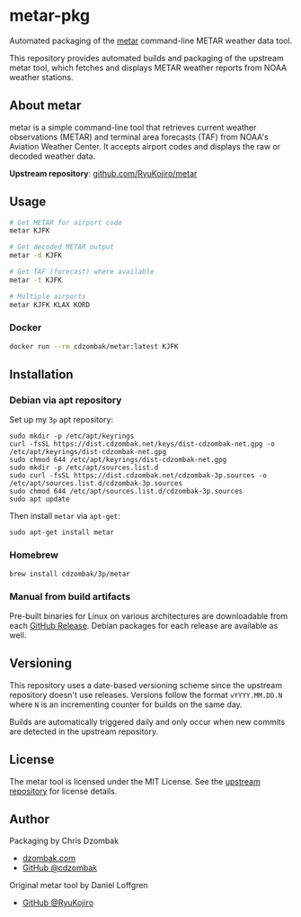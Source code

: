 # metar-pkg

Automated packaging of the [metar](https://github.com/RyuKojiro/metar) command-line METAR weather data tool.

This repository provides automated builds and packaging of the upstream metar tool, which fetches and displays METAR weather reports from NOAA weather stations.

## About metar

metar is a simple command-line tool that retrieves current weather observations (METAR) and terminal area forecasts (TAF) from NOAA's Aviation Weather Center. It accepts airport codes and displays the raw or decoded weather data.

**Upstream repository**: [github.com/RyuKojiro/metar](https://github.com/RyuKojiro/metar)

## Usage

```bash
# Get METAR for airport code
metar KJFK

# Get decoded METAR output
metar -d KJFK

# Get TAF (forecast) where available
metar -t KJFK

# Multiple airports
metar KJFK KLAX KORD
```

### Docker

```bash
docker run --rm cdzombak/metar:latest KJFK
```

## Installation

### Debian via apt repository

Set up my `3p` apt repository:

```shell
sudo mkdir -p /etc/apt/keyrings
curl -fsSL https://dist.cdzombak.net/keys/dist-cdzombak-net.gpg -o /etc/apt/keyrings/dist-cdzombak-net.gpg
sudo chmod 644 /etc/apt/keyrings/dist-cdzombak-net.gpg
sudo mkdir -p /etc/apt/sources.list.d
sudo curl -fsSL https://dist.cdzombak.net/cdzombak-3p.sources -o /etc/apt/sources.list.d/cdzombak-3p.sources
sudo chmod 644 /etc/apt/sources.list.d/cdzombak-3p.sources
sudo apt update
```

Then install `metar` via `apt-get`:

```shell
sudo apt-get install metar
```

### Homebrew

```shell
brew install cdzombak/3p/metar
```

### Manual from build artifacts

Pre-built binaries for Linux on various architectures are downloadable from each [GitHub Release](https://github.com/cdzombak/metar-pkg/releases). Debian packages for each release are available as well.

## Versioning

This repository uses a date-based versioning scheme since the upstream repository doesn't use releases. Versions follow the format `vYYYY.MM.DD.N` where `N` is an incrementing counter for builds on the same day.

Builds are automatically triggered daily and only occur when new commits are detected in the upstream repository.

## License

The metar tool is licensed under the MIT License. See the [upstream repository](https://github.com/RyuKojiro/metar) for license details.

## Author

Packaging by Chris Dzombak
- [dzombak.com](https://www.dzombak.com)
- [GitHub @cdzombak](https://github.com/cdzombak)

Original metar tool by Daniel Loffgren
- [GitHub @RyuKojiro](https://github.com/RyuKojiro)